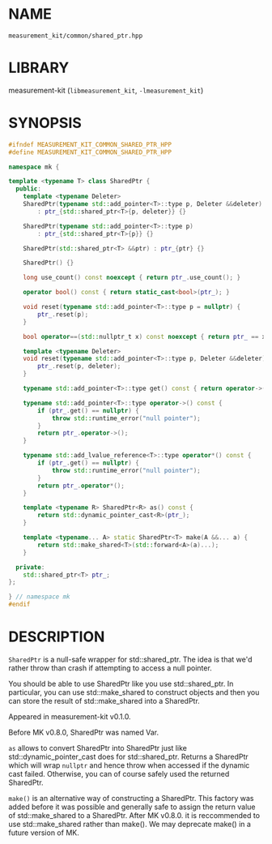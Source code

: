 # NAME

`measurement_kit/common/shared_ptr.hpp`

# LIBRARY

measurement-kit (`libmeasurement_kit`, `-lmeasurement_kit`)

# SYNOPSIS

```C++
#ifndef MEASUREMENT_KIT_COMMON_SHARED_PTR_HPP
#define MEASUREMENT_KIT_COMMON_SHARED_PTR_HPP

namespace mk {

template <typename T> class SharedPtr {
  public:
    template <typename Deleter>
    SharedPtr(typename std::add_pointer<T>::type p, Deleter &&deleter)
        : ptr_{std::shared_ptr<T>{p, deleter}} {}

    SharedPtr(typename std::add_pointer<T>::type p)
        : ptr_{std::shared_ptr<T>{p}} {}

    SharedPtr(std::shared_ptr<T> &&ptr) : ptr_{ptr} {}

    SharedPtr() {}

    long use_count() const noexcept { return ptr_.use_count(); }

    operator bool() const { return static_cast<bool>(ptr_); }

    void reset(typename std::add_pointer<T>::type p = nullptr) {
        ptr_.reset(p);
    }

    bool operator==(std::nullptr_t x) const noexcept { return ptr_ == x; }

    template <typename Deleter>
    void reset(typename std::add_pointer<T>::type p, Deleter &&deleter) {
        ptr_.reset(p, deleter);
    }

    typename std::add_pointer<T>::type get() const { return operator->(); }

    typename std::add_pointer<T>::type operator->() const {
        if (ptr_.get() == nullptr) {
            throw std::runtime_error("null pointer");
        }
        return ptr_.operator->();
    }

    typename std::add_lvalue_reference<T>::type operator*() const {
        if (ptr_.get() == nullptr) {
            throw std::runtime_error("null pointer");
        }
        return ptr_.operator*();
    }

    template <typename R> SharedPtr<R> as() const {
        return std::dynamic_pointer_cast<R>(ptr_);
    }

    template <typename... A> static SharedPtr<T> make(A &&... a) {
        return std::make_shared<T>(std::forward<A>(a)...);
    }

  private:
    std::shared_ptr<T> ptr_;
};

} // namespace mk
#endif
```

# DESCRIPTION

`SharedPtr` is a null-safe wrapper for std::shared_ptr. The idea is that we'd rather throw than crash if attempting to access a null pointer. 

You should be able to use SharedPtr like you use std::shared_ptr. In particular, you can use std::make_shared to construct objects and then you can store the result of std::make_shared into a SharedPtr. 

Appeared in measurement-kit v0.1.0. 

Before MK v0.8.0, SharedPtr was named Var.

`as` allows to convert SharedPtr<T> into SharedPtr<R> just like std::dynamic_pointer_cast does for std::shared_ptr. Returns a SharedPtr<R> which will wrap `nullptr` and hence throw when accessed if the dynamic cast failed. Otherwise, you can of course safely used the returned SharedPtr.

`make()` is an alternative way of constructing a SharedPtr. This factory was added before it was possible and generally safe to assign the return value of std::make_shared to a SharedPtr. After MK v0.8.0. it is reccommended to use std::make_shared rather than make(). We may deprecate make() in a future version of MK.

